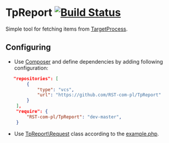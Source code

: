 TpReport [![Build Status](https://travis-ci.org/RST-com-pl/TpReport.png?branch=master)](https://travis-ci.org/RST-com-pl/TpReport)
========

Simple tool for fetching items from [TargetProcess](http://dev.targetprocess.com/rest/getting_started).

Configuring
-----------
* Use [Composer](https://getcomposer.org) and define dependencies by adding following configuration:
```json
   "repositories": [
        {
            "type": "vcs",
            "url": "https://github.com/RST-com-pl/TpReport"
        }
    ],
    "require": {
        "RST-com-pl/TpReport": "dev-master",
    }
```
* Use [TpReport\Request](src/Request.php) class according to the [example.php](example.php).

